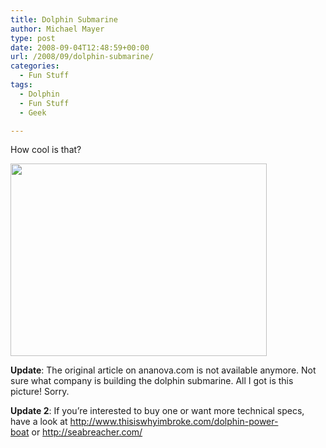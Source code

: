 ```yaml
---
title: Dolphin Submarine
author: Michael Mayer
type: post
date: 2008-09-04T12:48:59+00:00
url: /2008/09/dolphin-submarine/
categories:
  - Fun Stuff
tags:
  - Dolphin
  - Fun Stuff
  - Geek

---
```

How cool is that?

[<img class="size-medium wp-image-876 alignnone" title="Dolphin Mini-Sub" alt="" src="http://www.nulldevice.de/wp-content/uploads/2008/09/dolphin.png" width="410" height="308" />][1]

**Update**: The original article on ananova.com is not available anymore. Not sure what company is building the dolphin submarine. All I got is this picture! Sorry.

**Update 2**: If you&#8217;re interested to buy one or want more technical specs, have a look at <a href="http://www.thisiswhyimbroke.com/dolphin-power-boat" target="_blank">http://www.thisiswhyimbroke.com/dolphin-power-boat</a> or <a href="http://seabreacher.com/" target="_blank">http://seabreacher.com/</a>

 [1]: http://www.nulldevice.de/wp-content/uploads/2008/09/dolphin.png